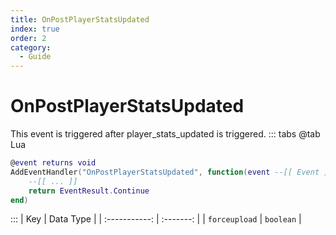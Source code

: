 ```yaml
---
title: OnPostPlayerStatsUpdated
index: true
order: 2
category:
  - Guide
---
```


# OnPostPlayerStatsUpdated
This event is triggered after player_stats_updated is triggered.
::: tabs
@tab Lua
```lua
@event returns void
AddEventHandler("OnPostPlayerStatsUpdated", function(event --[[ Event ]])
    --[[ ... ]]
    return EventResult.Continue
end)
```

:::
|      Key      | Data Type |
| :-----------: | :-------: |
| `forceupload` | `boolean` |